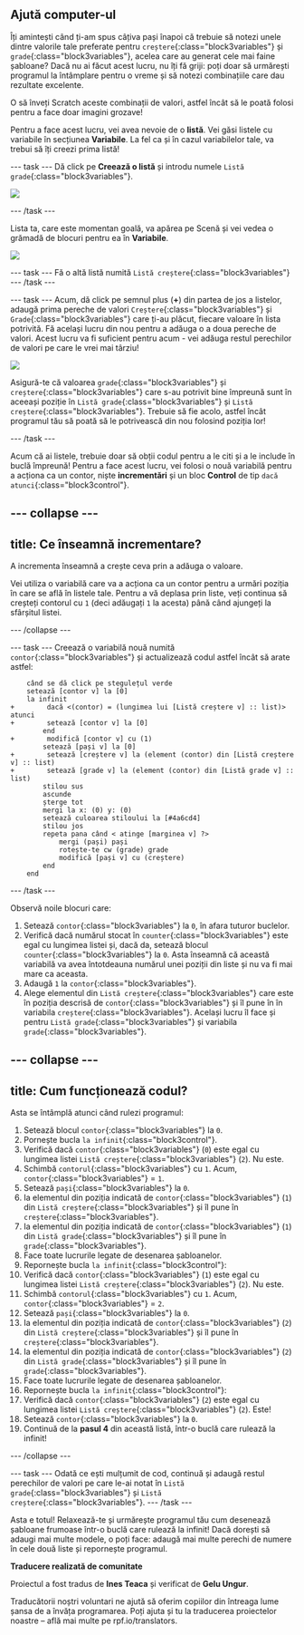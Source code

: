 ## Ajută computer-ul

Îți amintești când ți-am spus câțiva pași înapoi că trebuie să notezi unele dintre valorile tale preferate pentru `creștere`{:class="block3variables"} și `grade`{:class="block3variables"}, acelea care au generat cele mai faine șabloane? Dacă nu ai făcut acest lucru, nu îți fă griji: poți doar să urmărești programul la întâmplare pentru o vreme și să notezi combinațiile care dau rezultate excelente.

O să înveți Scratch aceste combinații de valori, astfel încât să le poată folosi pentru a face doar imagini grozave!

Pentru a face acest lucru, vei avea nevoie de o **listă**. Vei găsi listele cu variabile în secțiunea **Variabile**. La fel ca și în cazul variabilelor tale, va trebui să îți creezi prima listă!

--- task --- Dă click pe **Creează o listă** și introdu numele `Listă grade`{:class="block3variables"}.

![](images/makeAList.png)

--- /task ---

Lista ta, care este momentan goală, va apărea pe Scenă și vei vedea o grămadă de blocuri pentru ea în **Variabile**.

![](images/listBlocks.png)

--- task --- Fă o altă listă numită `Listă creștere`{:class="block3variables"} --- /task ---

--- task --- Acum, dă click pe semnul plus (**+**) din partea de jos a listelor, adaugă prima pereche de valori `Creștere`{:class="block3variables"} și `Grade`{:class="block3variables"} care ți-au plăcut, fiecare valoare în lista potrivită. Fă același lucru din nou pentru a adăuga o a doua pereche de valori. Acest lucru va fi suficient pentru acum - vei adăuga restul perechilor de valori pe care le vrei mai târziu!

![](images/helping2.png)

Asigură-te că valoarea `grade`{:class="block3variables"} și `creștere`{:class="block3variables"} care s-au potrivit bine împreună sunt în aceeași poziție în `Listă grade`{:class="block3variables"} și `Listă creștere`{:class="block3variables"}. Trebuie să fie acolo, astfel încât programul tău să poată să le potrivească din nou folosind poziția lor!

--- /task ---

Acum că ai listele, trebuie doar să obții codul pentru a le citi și a le include în buclă împreună! Pentru a face acest lucru, vei folosi o nouă variabilă pentru a acționa ca un contor, niște **incrementări** și un bloc **Control** de tip `dacă atunci`{:class="block3control"}.

--- collapse ---
---
title: Ce înseamnă incrementare?
---

A incrementa înseamnă a crește ceva prin a adăuga o valoare.

Vei utiliza o variabilă care va a acționa ca un contor pentru a urmări poziția în care se află în listele tale. Pentru a vă deplasa prin liste, veți continua să creșteți contorul cu `1` (deci adăugați `1` la acesta) până când ajungeți la sfârșitul listei.

--- /collapse ---

--- task --- Creează o variabilă nouă numită `contor`{:class="block3variables"} și actualizează codul astfel încât să arate astfel:

```blocks3
    când se dă click pe stegulețul verde
    setează [contor v] la [0]
    la infinit 
+        dacă <(contor) = (lungimea lui [Listă creștere v] :: list)> atunci 
+        setează [contor v] la [0]
        end
+        modifică [contor v] cu (1)
        setează [pași v] la [0]
+        setează [creștere v] la (element (contor) din [Listă creștere v] :: list)
+        setează [grade v] la (element (contor) din [Listă grade v] :: list)
        stilou sus
        ascunde
        șterge tot
        mergi la x: (0) y: (0)
        setează culoarea stiloului la [#4a6cd4]
        stilou jos
        repeta pana când < atinge [marginea v] ?>
            mergi (pași) pași
            rotește-te cw (grade) grade
            modifică [pași v] cu (creștere)
        end
    end
```

--- /task ---

Observă noile blocuri care:

1. Setează `contor`{:class="block3variables"} la `0`, în afara tuturor buclelor.
2. Verifică dacă numărul stocat în `counter`{:class="block3variables"} este egal cu lungimea listei și, dacă da, setează blocul `counter`{:class="block3variables"} la `0`. Asta înseamnă că această variabilă va avea întotdeauna numărul unei poziții din liste și nu va fi mai mare ca aceasta.
3. Adaugă `1` la `contor`{:class="block3variables"}.
4. Alege elementul din `Listă creștere`{:class="block3variables"} care este în poziția descrisă de `contor`{:class="block3variables"} și îl pune în în variabila `creștere`{:class="block3variables"}. Același lucru îl face și pentru `Listă grade`{:class="block3variables"} și variabila `grade`{:class="block3variables"}.

--- collapse ---
---
title: Cum funcționează codul?
---

Asta se întâmplă atunci când rulezi programul:

1. Setează blocul `contor`{:class="block3variables"} la `0`.
2. Pornește bucla `la infinit`{:class="block3control"}.
3. Verifică dacă `contor`{:class="block3variables"} (`0`) este egal cu lungimea listei `Listă creștere`{:class="block3variables"} (`2`). Nu este.
4. Schimbă `contorul`{:class="block3variables"} cu `1`. Acum, `contor`{:class="block3variables"} = `1`.
5. Setează `pași`{:class="block3variables"} la `0`.
6. Ia elementul din poziția indicată de `contor`{:class="block3variables"} (`1`) din `Listă creștere`{:class="block3variables"} și îl pune în `creștere`{:class="block3variables"}.
7. Ia elementul din poziția indicată de `contor`{:class="block3variables"} (`1`) din `Listă grade`{:class="block3variables"} și îl pune în `grade`{:class="block3variables"}.
8. Face toate lucrurile legate de desenarea șabloanelor.
9. Repornește bucla `la infinit`{:class="block3control"}:
10. Verifică dacă `contor`{:class="block3variables"} (`1`) este egal cu lungimea listei `Listă creștere`{:class="block3variables"} (`2`). Nu este.
11. Schimbă `contorul`{:class="block3variables"} cu `1`. Acum, `contor`{:class="block3variables"} = `2`.
12. Setează `pași`{:class="block3variables"} la `0`.
13. Ia elementul din poziția indicată de `contor`{:class="block3variables"} (`2`) din `Listă creștere`{:class="block3variables"} și îl pune în `creștere`{:class="block3variables"}.
14. Ia elementul din poziția indicată de `contor`{:class="block3variables"} (`2`) din `Listă grade`{:class="block3variables"} și îl pune în `grade`{:class="block3variables"}.
15. Face toate lucrurile legate de desenarea șabloanelor.
16. Repornește bucla `la infinit`{:class="block3control"}:
17. Verifică dacă `contor`{:class="block3variables"} (`2`) este egal cu lungimea listei `Listă creștere`{:class="block3variables"} (`2`). Este!
18. Setează `contor`{:class="block3variables"} la `0`.
19. Continuă de la **pasul 4** din această listă, într-o buclă care rulează la infinit!

--- /collapse ---

--- task --- Odată ce ești mulțumit de cod, continuă și adaugă restul perechilor de valori pe care le-ai notat în `Listă grade`{:class="block3variables"} și `Listă creștere`{:class="block3variables"}. --- /task ---

Asta e totul! Relaxează-te și urmărește programul tău cum desenează șabloane frumoase într-o buclă care rulează la infinit! Dacă dorești să adaugi mai multe modele, o poți face: adaugă mai multe perechi de numere în cele două liste și repornește programul.


**Traducere realizată de comunitate**

Proiectul a fost tradus de **Ines Teaca** și verificat de **Gelu Ungur**.

Traducătorii noștri voluntari ne ajută să oferim copiilor din întreaga lume șansa de a învăța programarea. Poți ajuta și tu la traducerea proiectelor noastre – află mai multe pe rpf.io/translators.